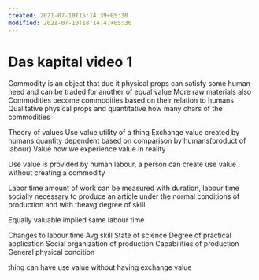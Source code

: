 ```yaml
---
created: 2021-07-10T15:14:39+05:30
modified: 2021-07-10T18:14:47+05:30
---
```


# Das kapital video 1

Commodity is an object that due it physical props can satisfy some human need and can be traded for another of equal value
More raw materials also
Commodities become commodities based on their relation to humans
Qualitative physical props and quantitative how many chars of the commodities

Theory of values 
Use value utility of a thing
Exchange value created by humans quantity dependent based on comparison by humans(product of labour) 
Value how we experience value in reality

Use value is provided by human labour, a person can create use value without creating a commodity

Labor time amount of work can be measured with duration, labour time socially necessary to produce an article under the normal conditions of production and with theavg degree of skill

Equally valuable implied same labour time

Changes to labour time
Avg skill
State of science
Degree of practical application
Social organization of production
Capabilities of production
General physical condition

thing can have use value without having exchange value
